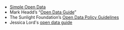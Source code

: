 * [Simple Open Data](http://simpleopendata.com/)
* Mark Headd’s “[Open Data Guide](http://opendata.guide/)”
* The Sunlight Foundation’s [Open Data Policy Guidelines](http://sunlightfoundation.com/opendataguidelines/)
* Jessica Lord's [open data guide](http://jlord.us/open-data-guide/)
